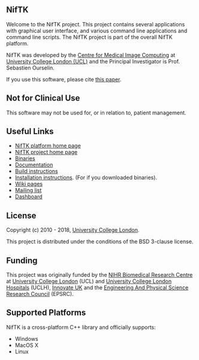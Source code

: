 NifTK
-----

Welcome to the NifTK project. This project contains several applications with graphical user interface,
and various command line applications and command line scripts. The NifTK project is part
of the overall NifTK platform.

NifTK was developed by the [Centre for Medical Image Computing][cmic] at [University College London (UCL)][ucl]
and the Principal Investigator is Prof. Sebastien Ourselin.

If you use this software, please cite [this paper][citation]. 

Not for Clinical Use
--------------------

This software may not be used for, or in relation to, patient management.

Useful Links
------------------

 - [NifTK platform home page][niftk-platform]
 - [NifTK project home page][niftk-project]
 - [Binaries][binaries]
 - [Documentation][docs]
 - [Build instructions][build-instructions]
 - [Installation instructions][install-instructions]. (For if you downloaded binaries).
 - [Wiki pages][wiki]
 - [Mailing list][mailinglist]
 - [Dashboard][dashboard]
 
License
-----------

Copyright (c) 2010 - 2018, [University College London][ucl].

This project is distributed under the conditions of the BSD 3-clause license.

Funding
-------------

This project was originally funded by the [NIHR Biomedical
Research Centre][nihr] at [University College London][ucl] (UCL) and
[University College London Hospitals][uclh] (UCLH), 
[Innovate UK][innovateuk] and the [Engineering And
Physical Science Research Council][epsrc] (EPSRC).


Supported Platforms
-----------------------------

NifTK is a cross-platform C++ library and officially supports:

 - Windows
 - MacOS X
 - Linux

[cmic]: http://www.ucl.ac.uk/medical-image-computing 
[ucl]: http://www.ucl.ac.uk
[nihr]: http://www.nihr.ac.uk/research
[uclh]: http://www.uclh.nhs.uk
[innovateuk]: https://www.innovateuk.org
[epsrc]: http://www.epsrc.ac.uk
[niftk-platform]: http://www.niftk.org
[niftk-project]: https://cmiclab.cs.ucl.ac.uk/CMIC/NifTK
[binaries]: https://cmiclab.cs.ucl.ac.uk/CMIC/NifTK/install
[install-instructions]: http://cmic.cs.ucl.ac.uk/NifTK/docs/master/InstallationInstructions.html
[docs]: http://cmic.cs.ucl.ac.uk/NifTK/docs/master/ 
[build-instructions]: http://cmic.cs.ucl.ac.uk/NifTK/docs/master/BuildInstructions.html
[wiki]: https://cmiclab.cs.ucl.ac.uk/CMIC/NifTK/wikis/home
[mailinglist]: https://www.mailinglists.ucl.ac.uk/mailman/listinfo/niftk-users
[dashboard]: http://cdash.cmiclab.cs.ucl.ac.uk/index.php?project=NifTK
[citation]: https://doi.org/10.1007/s11548-014-1124-7

